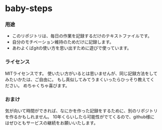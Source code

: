 # baby-steps

### 用途
* このリポジトリは、毎日の作業を記録するだけのテキストファイルです。
* 自分のモチベーション維持のためだけに記録します。
* あわよくばgitの使い方を思い出すために遊びで使っています。

### ライセンス
MITライセンスです。
使いたい方がいるとは思いませんが、同じ記録方法をしてみたいかたは、ご自由に。
もし真似してみてうまくいったらひっそり教えてください。
めちゃくちゃ喜びます。

### おまけ
気が向いて時間ができれば、なにかを作った記録をするために、別のリポジトリを作るかもしれません。
10年くらいしたら可能性がでてくるので、github様にはぜひともサービスの継続をお願いいたします。
